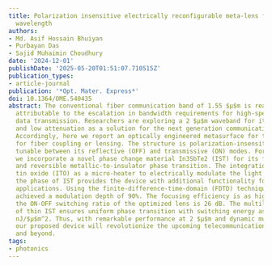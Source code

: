 ```yaml
---
title: Polarization insensitive electrically reconfigurable meta-lens for the 2 $μ$m
  wavelength
authors:
- Md. Asif Hossain Bhuiyan
- Purbayan Das
- Sajid Muhaimin Choudhury
date: '2024-12-01'
publishDate: '2025-05-20T01:51:07.710515Z'
publication_types:
- article-journal
publication: '*Opt. Mater. Express*'
doi: 10.1364/OME.540435
abstract: The conventional fiber communication band of 1.55 $μ$m is reaching its limit
  attributable to the escalation in bandwidth requirements for high-speed and bulk
  data transmission. Researchers are exploring a 2 $μ$m waveband for its higher capacity
  and low attenuation as a solution for the next generation communication technologies.
  Accordingly, here we report an optically engineered metasurface for this waveband
  for fiber coupling or lensing. The structure is polarization-insensitive and dynamically
  tunable between its reflective (OFF) and transmissive (ON) modes. For tunability,
  we incorporate a novel phase change material In3SbTe2 (IST) for its faster, non-volatile,
  and reversible metallic-to-insulator phase transition. The integration of indium
  tin oxide (ITO) as a micro-heater to electrically modulate the light by altering
  the phase of IST provides the device with additional functionality for point-of-care
  applications. Using the finite-difference-time-domain (FDTD) technique, we have
  achieved a modulation depth of 90%. The focusing efficiency is as high as 76% and
  the ON-OFF switching ratio of the optimized lens is 26 dB. The multilayer insertion
  of thin IST ensures uniform phase transition with switching energy as low as 232.98
  nJ/$μ$m^2. Thus, with remarkable performance at 2 $μ$m and dynamic multifunctionality,
  our proposed device will revolutionize the upcoming telecommunication technologies
  and beyond.
tags:
- photonics
---
```

